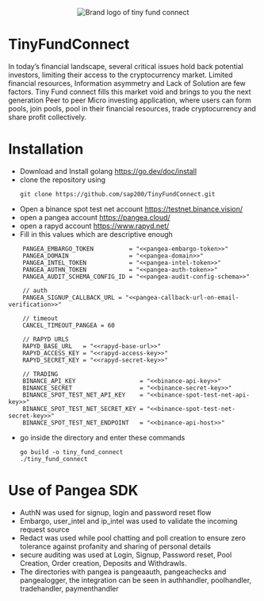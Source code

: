 <p align="center"><img src="https://pin.ski/3smqXEU" alt="Brand logo of tiny fund connect"></p>

# TinyFundConnect
In today’s financial landscape, several critical issues hold back potential investors, limiting their access to the cryptocurrency market. Limited financial resources, Information asymmetry and Lack of Solution are few factors. Tiny Fund connect fills this market void and brings to you the next generation Peer to peer Micro investing application, where users can form pools, join pools, pool in their financial resources, trade cryptocurrency and share profit collectively.

# Installation

- Download and Install golang https://go.dev/doc/install
- clone the repository using
  ```
  git clone https://github.com/sap200/TinyFundConnect.git
  ```
- Open a binance spot test net account https://testnet.binance.vision/
- open a pangea account https://pangea.cloud/
- open a rapyd account https://www.rapyd.net/
- Fill in this values which are descriptive enough
```
	PANGEA_EMBARGO_TOKEN          = "<<pangea-embargo-token>>"
	PANGEA_DOMAIN                 = "<<pangea-domain>>"
	PANGEA_INTEL_TOKEN            = "<<pangea-intel-token>>"
	PANGEA_AUTHN_TOKEN            = "<<pangea-auth-token>>"
	PANGEA_AUDIT_SCHEMA_CONFIG_ID = "<<pangea-audit-config-schema>>"

	// auth
	PANGEA_SIGNUP_CALLBACK_URL = "<<pangea-callback-url-on-email-verification>>"

	// timeout
	CANCEL_TIMEOUT_PANGEA = 60

	// RAPYD URLS
	RAPYD_BASE_URL   = "<<rapyd-base-url>>"
	RAPYD_ACCESS_KEY = "<<rapyd-access-key>>"
	RAPYD_SECRET_KEY = "<<rapyd-secret-key>>"

	// TRADING
	BINANCE_API_KEY                  = "<<binance-api-key>>"
	BINANCE_SECRET                   = "<<binance-secret-key>>"
	BINANCE_SPOT_TEST_NET_API_KEY    = "<<binance-spot-test-net-api-key>>"
	BINANCE_SPOT_TEST_NET_SECRET_KEY = "<<binance-spot-test-net-secret-key>>"
	BINANCE_SPOT_TEST_NET_ENDPOINT   = "<<binance-api-host>>"
```
- go inside the directory and enter these commands
  ```
  go build -o tiny_fund_connect
  ./tiny_fund_connect
  ```

# Use of Pangea SDK

- AuthN was used for signup, login and password reset flow
- Embargo, user_intel and ip_intel was used to validate the incoming request source
- Redact was used while pool chatting and poll creation to ensure zero tolerance against profanity and sharing of personal details
- secure auditing was used at Login, Signup, Password reset, Pool Creation, Order creation, Deposits and Withdrawls.
- The directories with pangea is pangeaauth, pangeachecks and pangealogger, the integration can be seen in authhandler, poolhandler, tradehandler, paymenthandler
  
  
